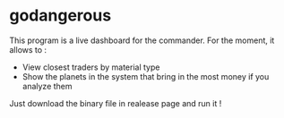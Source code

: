 # godangerous

This program is a live dashboard for the commander. For the moment, it allows to :

- View closest traders by material type
- Show the planets in the system that bring in the most money if you analyze them

Just download the binary file in realease page and run it !


